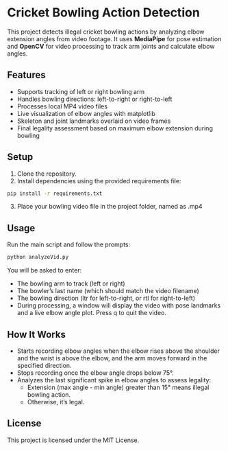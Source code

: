 # Cricket Bowling Action Detection

This project detects illegal cricket bowling actions by analyzing elbow extension angles from video footage. It uses **MediaPipe** for pose estimation and **OpenCV** for video processing to track arm joints and calculate elbow angles.

## Features

- Supports tracking of left or right bowling arm  
- Handles bowling directions: left-to-right or right-to-left  
- Processes local MP4 video files  
- Live visualization of elbow angles with matplotlib  
- Skeleton and joint landmarks overlaid on video frames  
- Final legality assessment based on maximum elbow extension during bowling  

## Setup

1. Clone the repository.  
2. Install dependencies using the provided requirements file:  
```bash
pip install -r requirements.txt
```
3. Place your bowling video file in the project folder, named as <lastname>.mp4

## Usage
Run the main script and follow the prompts:
```bash
python analyzeVid.py
```

You will be asked to enter:
- The bowling arm to track (left or right)
- The bowler’s last name (which should match the video filename)
- The bowling direction (ltr for left-to-right, or rtl for right-to-left)
- During processing, a window will display the video with pose landmarks and a live elbow angle plot. Press q to quit the video.

## How It Works

- Starts recording elbow angles when the elbow rises above the shoulder and the wrist is above the elbow, and the arm moves forward in the specified direction.
- Stops recording once the elbow angle drops below 75°.
- Analyzes the last significant spike in elbow angles to assess legality:
    - Extension (max angle - min angle) greater than 15° means illegal bowling action.
    - Otherwise, it’s legal.

## License
This project is licensed under the MIT License.

